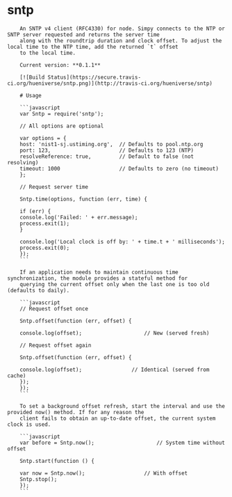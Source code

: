 # sntp

        An SNTP v4 client (RFC4330) for node. Simpy connects to the NTP or SNTP server requested and returns the server time
        along with the roundtrip duration and clock offset. To adjust the local time to the NTP time, add the returned `t` offset
        to the local time.

        Current version: **0.1.1**

        [![Build Status](https://secure.travis-ci.org/hueniverse/sntp.png)](http://travis-ci.org/hueniverse/sntp)

        # Usage

        ```javascript
        var Sntp = require('sntp');

        // All options are optional

        var options = {
        host: 'nist1-sj.ustiming.org',  // Defaults to pool.ntp.org
        port: 123,                      // Defaults to 123 (NTP)
        resolveReference: true,         // Default to false (not resolving)
        timeout: 1000                   // Defaults to zero (no timeout)
        };

        // Request server time

        Sntp.time(options, function (err, time) {

        if (err) {
        console.log('Failed: ' + err.message);
        process.exit(1);
        }

        console.log('Local clock is off by: ' + time.t + ' milliseconds');
        process.exit(0);
        });
        ```

        If an application needs to maintain continuous time synchronization, the module provides a stateful method for
        querying the current offset only when the last one is too old (defaults to daily).

        ```javascript
        // Request offset once

        Sntp.offset(function (err, offset) {

        console.log(offset);                    // New (served fresh)

        // Request offset again

        Sntp.offset(function (err, offset) {

        console.log(offset);                // Identical (served from cache)
        });
        });
        ```

        To set a background offset refresh, start the interval and use the provided now() method. If for any reason the
        client fails to obtain an up-to-date offset, the current system clock is used.

        ```javascript
        var before = Sntp.now();                    // System time without offset

        Sntp.start(function () {

        var now = Sntp.now();                   // With offset
        Sntp.stop();
        });
        ```

